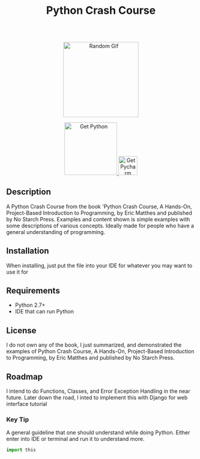 <h1 align="center"> Python Crash Course </h1> <br>
</h1> <br>
<p align="center">
  <img alt="Random Gif" title="Gif" src="https://media2.giphy.com/media/CVtNe84hhYF9u/giphy.gif?cid=3640f6095c5b7b50614c6f51455e93eb" width="200" height="200">
</p>
  
<p align="center">
 <a href="https://www.python.org/downloads/">
    <img alt="Get Python" title="Python Download" src="https://i.imgur.com/3GmPd7O.png" width="140">
   </a>
    <a href="https://www.jetbrains.com/pycharm/">
    <img alt="Get Pycharm" title="Pycharm Download" src="https://upload.wikimedia.org/wikipedia/commons/thumb/a/a1/PyCharm_Logo.svg/2000px-PyCharm_Logo.svg.png" width="50" height="50">
  
  </a>
</p>

<p align="center">

</p>

## Description
A Python Crash Course from the book 'Python Crash Course, A Hands-On, Project-Based Introduction to Programming, by Eric Matthes and published by No Starch Press. Examples and content shown is simple examples with some descriptions of various concepts. Ideally made for people who have a general understanding of programming.

## Installation
When installing, just put the file into your IDE for whatever you may want to use it for

## Requirements
- Python 2.7+
- IDE that can run Python

## License
I do not own any of the book, I just summarized, and demonstrated the examples of 
Python Crash Course, A Hands-On, Project-Based Introduction to Programming, by Eric Matthes and published by No Starch Press.

## Roadmap
I intend to do Functions, Classes, and Error Exception Handling in the near future.
Later down the road, I inted to implement this with Django for web interface tutorial

### Key Tip
A general guideline that one should understand while doing Python.
Either enter into IDE or terminal and run it to understand more.
```python
import this
